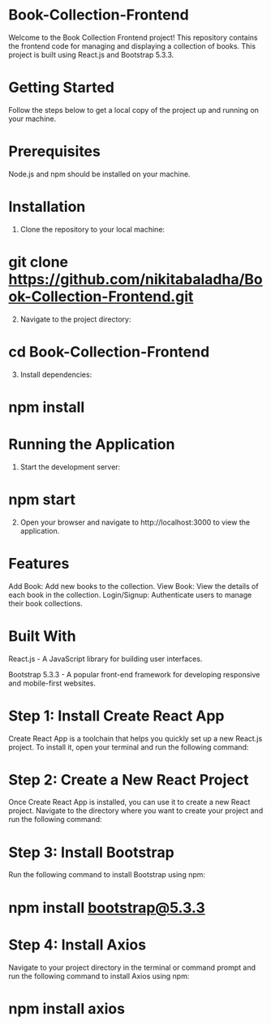 # Book-Collection-Frontend

Welcome to the Book Collection Frontend project! This repository contains the frontend code for managing and displaying a collection of books. This project is built using React.js and Bootstrap 5.3.3.

# Getting Started

Follow the steps below to get a local copy of the project up and running on your machine.

# Prerequisites

Node.js and npm should be installed on your machine.

# Installation

1. Clone the repository to your local machine:

# git clone https://github.com/nikitabaladha/Book-Collection-Frontend.git

2. Navigate to the project directory:

# cd Book-Collection-Frontend

3. Install dependencies:

# npm install

# Running the Application

1. Start the development server:

# npm start

2. Open your browser and navigate to http://localhost:3000 to view the application.

# Features

Add Book: Add new books to the collection.
View Book: View the details of each book in the collection.
Login/Signup: Authenticate users to manage their book collections.

# Built With

React.js - A JavaScript library for building user interfaces.

Bootstrap 5.3.3 - A popular front-end framework for developing responsive and mobile-first websites.

# Step 1: Install Create React App

Create React App is a toolchain that helps you quickly set up a new React.js project. To install it, open your terminal and run the following command:

# Step 2: Create a New React Project

Once Create React App is installed, you can use it to create a new React project. Navigate to the directory where you want to create your project and run the following command:

# Step 3: Install Bootstrap

Run the following command to install Bootstrap using npm:

# npm install bootstrap@5.3.3

# Step 4: Install Axios

Navigate to your project directory in the terminal or command prompt and run the following command to install Axios using npm:

# npm install axios
